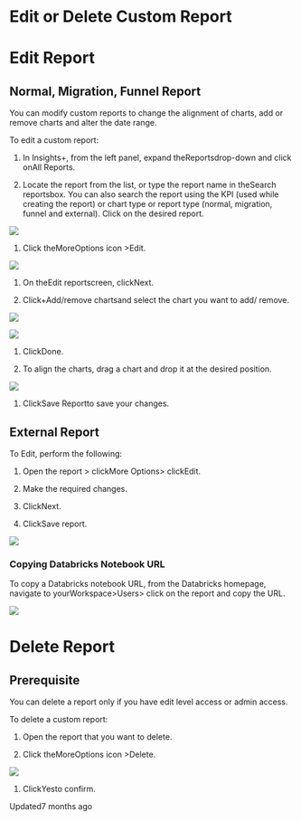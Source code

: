 # Edit or Delete Custom Report

# Edit Report

## Normal, Migration, Funnel Report

You can modify custom reports to change the alignment of charts, add or remove charts and alter the date range.

To edit a custom report:

1. In Insights+, from the left panel, expand theReportsdrop-down and click onAll Reports.

2. Locate the report from the list, or type the report name in theSearch reportsbox. You can also search the report using the KPI (used while creating the report) or chart type or report type (normal, migration, funnel and external). Click on the desired report.

![](https://files.readme.io/8748c52-Open_report.png)

1. Click theMoreOptions icon >Edit.

![](https://files.readme.io/c2d8bb2-edit_report.png)

1. On theEdit reportscreen, clickNext.

2. Click+Add/remove chartsand select the chart you want to add/ remove.

![](https://files.readme.io/03c2534-Add_Chart.png)

![](https://files.readme.io/c2c9124-Select_Chart.png)

1. ClickDone.

2. To align the charts, drag a chart and drop it at the desired position.

![](https://files.readme.io/bcd5758-Drag_Charts.gif)

1. ClickSave Reportto save your changes.

## External Report

To Edit, perform the following:

1. Open the report > clickMore Options> clickEdit.

2. Make the required changes.

3. ClickNext.

4. ClickSave report.

![](https://files.readme.io/fe9ef13-Edit_URL.png)

### Copying Databricks Notebook URL

To copy a Databricks notebook URL, from the Databricks homepage, navigate to yourWorkspace>Users> click on the report and copy the URL.

![](https://files.readme.io/45dcb15-DB_URL.png)

# Delete Report

## Prerequisite

You can delete a report only if you have edit level access or admin access.

To delete a custom report:

1. Open the report that you want to delete.

2. Click theMoreOptions icon >Delete.

![](https://files.readme.io/41f42b1-Delete_Report.png)

1. ClickYesto confirm.

Updated7 months ago